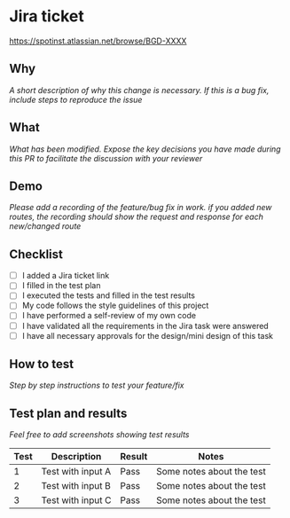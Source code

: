 # Jira ticket

https://spotinst.atlassian.net/browse/BGD-XXXX

## Why

_A short description of why this change is necessary. If this is a bug fix, include steps to reproduce the issue_

## What

_What has been modified. Expose the key decisions you have made during this PR to facilitate the discussion with your reviewer_

## Demo

_Please add a recording of the feature/bug fix in work. if you added new routes, the recording should show the request and response for each new/changed route_

## Checklist

- [ ] I added a Jira ticket link
- [ ] I filled in the test plan
- [ ] I executed the tests and filled in the test results
- [ ] My code follows the style guidelines of this project
- [ ] I have performed a self-review of my own code
- [ ] I have validated all the requirements in the Jira task were answered
- [ ] I have all necessary approvals for the design/mini design of this task

## How to test

_Step by step instructions to test your feature/fix_

## Test plan and results

_Feel free to add screenshots showing test results_

| Test | Description       | Result | Notes                      |
|------|-------------------|--------|----------------------------|
| 1    | Test with input A | Pass   | Some notes about the test  |
| 2    | Test with input B | Pass   | Some notes about the test  |
| 3    | Test with input C | Pass   | Some notes about the test  |